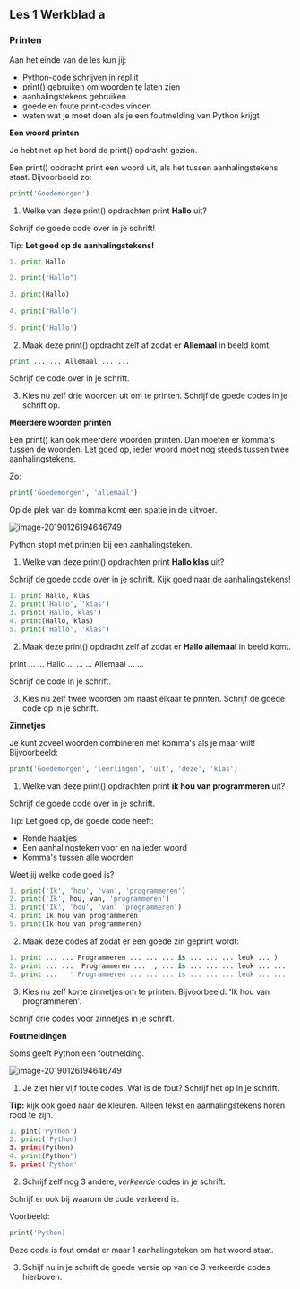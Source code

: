 ## Les 1 Werkblad a 

### Printen

Aan het einde van de les kun jij:

- Python-code schrijven in repl.it
- print() gebruiken om woorden te laten zien
- aanhalingstekens gebruiken 
- goede en foute print-codes vinden
- weten wat je moet doen als je een foutmelding van Python krijgt



**Een woord printen**

Je hebt net op het bord de print() opdracht gezien. 

Een print() opdracht print een woord uit, als het tussen aanhalingstekens staat. Bijvoorbeeld zo:

```python
print('Goedemorgen')
```



1) Welke van deze print() opdrachten print **Hallo** uit? 

Schrijf de goede code over in je schrift!

Tip: **Let goed op de aanhalingstekens!**

```python
1. print Hallo

2. print('Hallo")
        
3. print(Hallo)
        
4. print("Hallo')
        
5. print('Hallo')
```

2) Maak deze print() opdracht zelf af zodat er **Allemaal** in beeld komt.

```python
print ... ... Allemaal ... ...
```

Schrijf de code over in je schrift.

3) Kies nu zelf drie woorden uit om te printen. Schrijf de goede codes in je schrift op.

**Meerdere woorden printen**

Een print() kan ook meerdere woorden printen. Dan moeten er komma's tussen de woorden. Let goed op, ieder woord moet nog steeds tussen twee aanhalingstekens.

Zo:

```python
print('Goedemorgen', 'allemaal')
```

Op de plek van de komma komt een spatie in de uitvoer. 

![image-20190126194646749](../../img/image-20190126194716104.png)



Python stopt met printen bij een aanhalingsteken. 


1) Welke van deze print() opdrachten print **Hallo klas** uit? 

Schrijf de goede code over in je schrift. Kijk goed naar de aanhalingstekens!

```python
1. print Hallo, klas
2. print('Hallo', 'klas')
3. print('Hallo, klas')
4. print(Hallo, klas)
5. print("Hallo', 'klas")
```


2) Maak deze print() opdracht zelf af zodat er **Hallo allemaal** in beeld komt.

print ... ... Hallo ... ... ... Allemaal ... ...

Schrijf de code in je schrift.

3) Kies nu zelf twee woorden om naast elkaar te printen. 
Schrijf de goede code op in je schrift.



**Zinnetjes**

Je kunt zoveel woorden combineren met komma's als je maar wilt!
Bijvoorbeeld:
```python
print('Goedemorgen', 'leerlingen', 'uit', 'deze', 'klas')
```

1) Welke van deze print() opdrachten print **ik hou van programmeren** uit? 

Schrijf de goede code over in je schrift.

Tip: Let goed op, de goede code heeft:

* Ronde haakjes
* Een aanhalingsteken voor en na ieder woord
* Komma's tussen alle woorden

Weet jij welke code goed is?

```python
1. print('Ik', 'hou', 'van', 'programmeren')
2. print('Ik', hou, van, 'programmeren')
3. print('Ik', 'hou', 'van' 'programmeren')
4. print Ik hou van programmeren
5. print(Ik hou van programmeren)
```



2) Maak deze codes af zodat er een goede zin geprint wordt:

```python
1. print ... ... Programmeren ... ... ... is ... ... ... leuk ... )
2. print ... ...  Programmeren ...  , ... is ... ... ... leuk ... ...
3. print ...   ' Programmeren ... ... ... is ... ... ... leuk ... ...
```

3) Kies nu zelf korte zinnetjes om te printen. Bijvoorbeeld: 'Ik hou van programmeren'.

Schrijf drie codes voor zinnetjes in je schrift.


**Foutmeldingen**

Soms geeft Python een foutmelding. 

![image-20190126194646749](../../img/image-20190126194646749.png)



1) Je ziet hier vijf foute codes. Wat is de fout? Schrijf het op in je schrift.

**Tip:** kijk ook goed naar de kleuren. Alleen tekst en aanhalingstekens horen rood te zijn.

```python
1. pint('Python')
2. print('Python)
3. print(Python)
4. print(Python')
5. print('Python'
```


2) Schrijf zelf nog 3 andere, *verkeerde* codes in je schrift. 

Schrijf er ook bij waarom de code verkeerd is.

Voorbeeld: 

```python
print('Python)
```

Deze code is fout omdat er maar 1 aanhalingsteken om het woord staat.

3) Schijf nu in je schrift de goede versie op van de 3 verkeerde codes hierboven.


